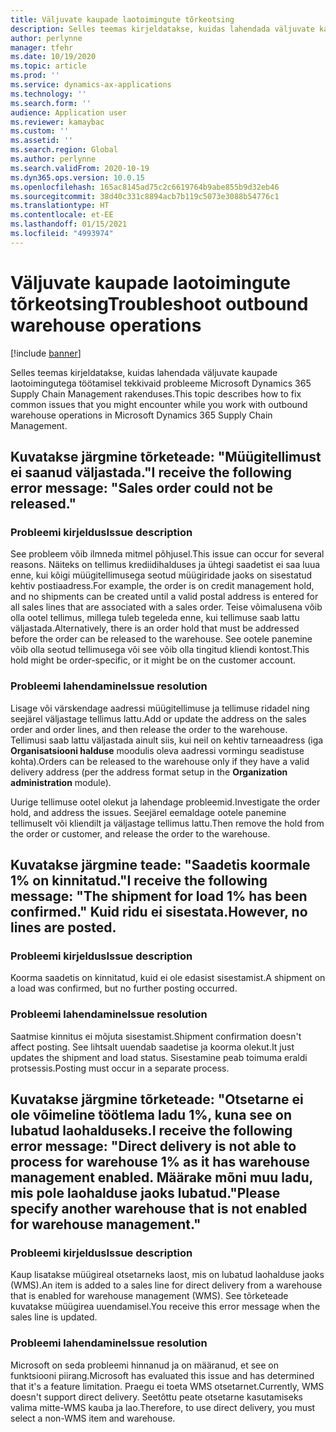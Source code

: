 ```yaml
---
title: Väljuvate kaupade laotoimingute tõrkeotsing
description: Selles teemas kirjeldatakse, kuidas lahendada väljuvate kaupade laotoimingutega töötamisel tekkivaid probleeme Microsoft Dynamics 365 Supply Chain Management rakenduses.
author: perlynne
manager: tfehr
ms.date: 10/19/2020
ms.topic: article
ms.prod: ''
ms.service: dynamics-ax-applications
ms.technology: ''
ms.search.form: ''
audience: Application user
ms.reviewer: kamaybac
ms.custom: ''
ms.assetid: ''
ms.search.region: Global
ms.author: perlynne
ms.search.validFrom: 2020-10-19
ms.dyn365.ops.version: 10.0.15
ms.openlocfilehash: 165ac8145ad75c2c6619764b9abe855b9d32eb46
ms.sourcegitcommit: 38d40c331c8894acb7b119c5073e3088b54776c1
ms.translationtype: HT
ms.contentlocale: et-EE
ms.lasthandoff: 01/15/2021
ms.locfileid: "4993974"
---
```

# <a name="troubleshoot-outbound-warehouse-operations"></a><span data-ttu-id="30b11-103">Väljuvate kaupade laotoimingute tõrkeotsing</span><span class="sxs-lookup"><span data-stu-id="30b11-103">Troubleshoot outbound warehouse operations</span></span>

[!include [banner](../includes/banner.md)]

<span data-ttu-id="30b11-104">Selles teemas kirjeldatakse, kuidas lahendada väljuvate kaupade laotoimingutega töötamisel tekkivaid probleeme Microsoft Dynamics 365 Supply Chain Management rakenduses.</span><span class="sxs-lookup"><span data-stu-id="30b11-104">This topic describes how to fix common issues that you might encounter while you work with outbound warehouse operations in Microsoft Dynamics 365 Supply Chain Management.</span></span>

## <a name="i-receive-the-following-error-message-sales-order-could-not-be-released"></a><span data-ttu-id="30b11-105">Kuvatakse järgmine tõrketeade: "Müügitellimust ei saanud väljastada."</span><span class="sxs-lookup"><span data-stu-id="30b11-105">I receive the following error message: "Sales order could not be released."</span></span>

### <a name="issue-description"></a><span data-ttu-id="30b11-106">Probleemi kirjeldus</span><span class="sxs-lookup"><span data-stu-id="30b11-106">Issue description</span></span>

<span data-ttu-id="30b11-107">See probleem võib ilmneda mitmel põhjusel.</span><span class="sxs-lookup"><span data-stu-id="30b11-107">This issue can occur for several reasons.</span></span> <span data-ttu-id="30b11-108">Näiteks on tellimus krediidihalduses ja ühtegi saadetist ei saa luua enne, kui kõigi müügitellimusega seotud müügiridade jaoks on sisestatud kehtiv postiaadress.</span><span class="sxs-lookup"><span data-stu-id="30b11-108">For example, the order is on credit management hold, and no shipments can be created until a valid postal address is entered for all sales lines that are associated with a sales order.</span></span> <span data-ttu-id="30b11-109">Teise võimalusena võib olla ootel tellimus, millega tuleb tegeleda enne, kui tellimuse saab lattu väljastada.</span><span class="sxs-lookup"><span data-stu-id="30b11-109">Alternatively, there is an order hold that must be addressed before the order can be released to the warehouse.</span></span> <span data-ttu-id="30b11-110">See ootele panemine võib olla seotud tellimusega või see võib olla tingitud kliendi kontost.</span><span class="sxs-lookup"><span data-stu-id="30b11-110">This hold might be order-specific, or it might be on the customer account.</span></span>

### <a name="issue-resolution"></a><span data-ttu-id="30b11-111">Probleemi lahendamine</span><span class="sxs-lookup"><span data-stu-id="30b11-111">Issue resolution</span></span>

<span data-ttu-id="30b11-112">Lisage või värskendage aadressi müügitellimuse ja tellimuse ridadel ning seejärel väljastage tellimus lattu.</span><span class="sxs-lookup"><span data-stu-id="30b11-112">Add or update the address on the sales order and order lines, and then release the order to the warehouse.</span></span> <span data-ttu-id="30b11-113">Tellimusi saab lattu väljastada ainult siis, kui neil on kehtiv tarneaadress (iga **Organisatsiooni halduse** moodulis oleva aadressi vormingu seadistuse kohta).</span><span class="sxs-lookup"><span data-stu-id="30b11-113">Orders can be released to the warehouse only if they have a valid delivery address (per the address format setup in the **Organization administration** module).</span></span>

<span data-ttu-id="30b11-114">Uurige tellimuse ootel olekut ja lahendage probleemid.</span><span class="sxs-lookup"><span data-stu-id="30b11-114">Investigate the order hold, and address the issues.</span></span> <span data-ttu-id="30b11-115">Seejärel eemaldage ootele panemine tellimuselt või kliendilt ja väljastage tellimus lattu.</span><span class="sxs-lookup"><span data-stu-id="30b11-115">Then remove the hold from the order or customer, and release the order to the warehouse.</span></span>

## <a name="i-receive-the-following-message-the-shipment-for-load-1-has-been-confirmed-however-no-lines-are-posted"></a><span data-ttu-id="30b11-116">Kuvatakse järgmine teade: "Saadetis koormale 1% on kinnitatud."</span><span class="sxs-lookup"><span data-stu-id="30b11-116">I receive the following message: "The shipment for load 1% has been confirmed."</span></span> <span data-ttu-id="30b11-117">Kuid ridu ei sisestata.</span><span class="sxs-lookup"><span data-stu-id="30b11-117">However, no lines are posted.</span></span>

### <a name="issue-description"></a><span data-ttu-id="30b11-118">Probleemi kirjeldus</span><span class="sxs-lookup"><span data-stu-id="30b11-118">Issue description</span></span>

<span data-ttu-id="30b11-119">Koorma saadetis on kinnitatud, kuid ei ole edasist sisestamist.</span><span class="sxs-lookup"><span data-stu-id="30b11-119">A shipment on a load was confirmed, but no further posting occurred.</span></span>

### <a name="issue-resolution"></a><span data-ttu-id="30b11-120">Probleemi lahendamine</span><span class="sxs-lookup"><span data-stu-id="30b11-120">Issue resolution</span></span>

<span data-ttu-id="30b11-121">Saatmise kinnitus ei mõjuta sisestamist.</span><span class="sxs-lookup"><span data-stu-id="30b11-121">Shipment confirmation doesn't affect posting.</span></span> <span data-ttu-id="30b11-122">See lihtsalt uuendab saadetise ja koorma olekut.</span><span class="sxs-lookup"><span data-stu-id="30b11-122">It just updates the shipment and load status.</span></span> <span data-ttu-id="30b11-123">Sisestamine peab toimuma eraldi protsessis.</span><span class="sxs-lookup"><span data-stu-id="30b11-123">Posting must occur in a separate process.</span></span>

## <a name="i-receive-the-following-error-message-direct-delivery-is-not-able-to-process-for-warehouse-1-as-it-has-warehouse-management-enabled-please-specify-another-warehouse-that-is-not-enabled-for-warehouse-management"></a><span data-ttu-id="30b11-124">Kuvatakse järgmine tõrketeade: "Otsetarne ei ole võimeline töötlema ladu 1%, kuna see on lubatud laohalduseks.</span><span class="sxs-lookup"><span data-stu-id="30b11-124">I receive the following error message: "Direct delivery is not able to process for warehouse 1% as it has warehouse management enabled.</span></span> <span data-ttu-id="30b11-125">Määrake mõni muu ladu, mis pole laohalduse jaoks lubatud."</span><span class="sxs-lookup"><span data-stu-id="30b11-125">Please specify another warehouse that is not enabled for warehouse management."</span></span>

### <a name="issue-description"></a><span data-ttu-id="30b11-126">Probleemi kirjeldus</span><span class="sxs-lookup"><span data-stu-id="30b11-126">Issue description</span></span>

<span data-ttu-id="30b11-127">Kaup lisatakse müügireal otsetarneks laost, mis on lubatud laohalduse jaoks (WMS).</span><span class="sxs-lookup"><span data-stu-id="30b11-127">An item is added to a sales line for direct delivery from a warehouse that is enabled for warehouse management (WMS).</span></span> <span data-ttu-id="30b11-128">See tõrketeade kuvatakse müügirea uuendamisel.</span><span class="sxs-lookup"><span data-stu-id="30b11-128">You receive this error message when the sales line is updated.</span></span> 

### <a name="issue-resolution"></a><span data-ttu-id="30b11-129">Probleemi lahendamine</span><span class="sxs-lookup"><span data-stu-id="30b11-129">Issue resolution</span></span>

<span data-ttu-id="30b11-130">Microsoft on seda probleemi hinnanud ja on määranud, et see on funktsiooni piirang.</span><span class="sxs-lookup"><span data-stu-id="30b11-130">Microsoft has evaluated this issue and has determined that it's a feature limitation.</span></span> <span data-ttu-id="30b11-131">Praegu ei toeta WMS otsetarnet.</span><span class="sxs-lookup"><span data-stu-id="30b11-131">Currently, WMS doesn't support direct delivery.</span></span> <span data-ttu-id="30b11-132">Seetõttu peate otsetarne kasutamiseks valima mitte-WMS kauba ja lao.</span><span class="sxs-lookup"><span data-stu-id="30b11-132">Therefore, to use direct delivery, you must select a non-WMS item and warehouse.</span></span>
